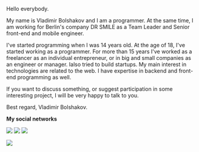 Hello everybody. 

My name is Vladimir Bolshakov and I am a programmer. At the same time, I am working for Berlin's company DR SMILE as a Team Leader and Senior front-end and mobile engineer.

I've started programming when I was 14 years old. At the age of 18, I've started working as a programmer. For more than 15 years I've worked as a freelancer as an individual entrepreneur, or in big and small companies as an engineer or manager. Ialso tried to build startups. My main interest in technologies are related to the web. I have expertise in backend and front-end programming as well.

If you want to discuss something, or suggest participation in some interesting project, I will be very happy to talk to you.

Best regard,
Vladimir Bolshakov.

**My social networks**

[<img src="https://img.shields.io/badge/LinkedIn-Follow%20me-blue">](https://www.linkedin.com/in/vladimir-bolshakov-team-leader/)
[<img src="https://img.shields.io/github/followers/AndersDeath?style=social">](https://github.com/AndersDeath)
[<img src="https://img.shields.io/twitter/follow/andersdeath?style=social">](https://twitter.com/andersdeath)



<img align="center" src="https://github-readme-stats.vercel.app/api/top-langs/?username=AndersDeath&theme=dark" />






<!--
**AndersDeath/AndersDeath** is a ✨ _special_ ✨ repository because its `README.md` (this file) appears on your GitHub profile.

Here are some ideas to get you started:

- 🔭 I’m currently working on ...
- 🌱 I’m currently learning ...
- 👯 I’m looking to collaborate on ...
- 🤔 I’m looking for help with ...
- 💬 Ask me about ...
- 📫 How to reach me: ...
- 😄 Pronouns: ...
- ⚡ Fun fact: ...
-->
